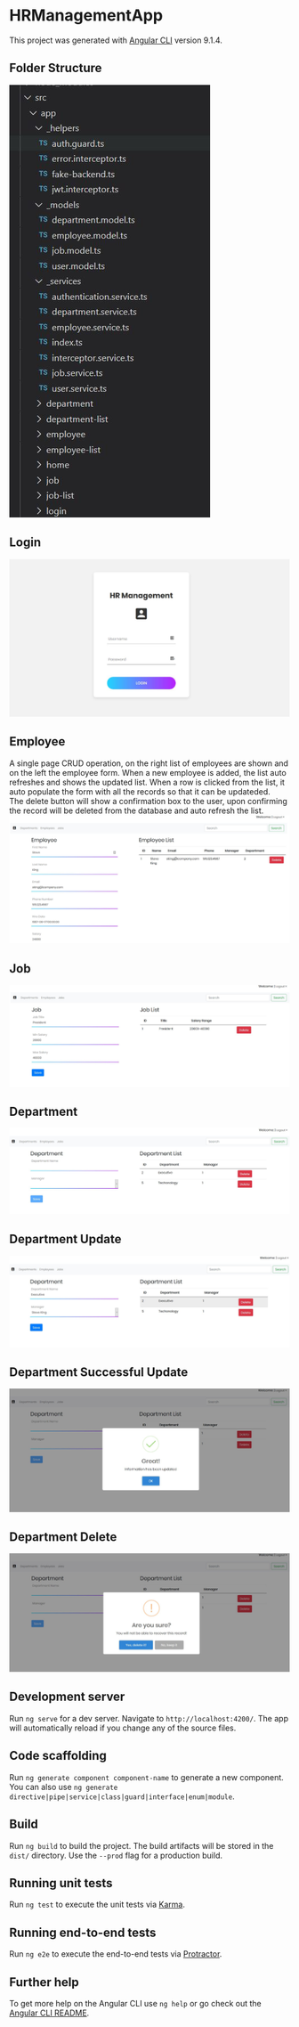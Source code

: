 # HRManagementApp

This project was generated with [Angular CLI](https://github.com/angular/angular-cli) version 9.1.4.

## Folder Structure
![Image](https://github.com/xerun/Angular9-ASP.NET-Core-Web-API-Entity-Framework-Core-JWT/blob/master/images/folder.JPG)

## Login
![Image 1](https://github.com/xerun/Angular9-ASP.NET-Core-Web-API-Entity-Framework-Core-JWT/blob/master/images/login.JPG)

## Employee  
A single page CRUD operation, on the right list of employees are shown and on the left the employee form. When a new employee
is added, the list auto refreshes and shows the updated list. When a row is clicked from the list, it auto populate the form
with all the records so that it can be updateded.  
The delete button will show a confirmation box to the user, upon confirming the record will be deleted from the database and 
auto refresh the list.
![Image 2](https://github.com/xerun/Angular9-ASP.NET-Core-Web-API-Entity-Framework-Core-JWT/blob/master/images/employee.JPG)

## Job
![Image 2](https://github.com/xerun/Angular9-ASP.NET-Core-Web-API-Entity-Framework-Core-JWT/blob/master/images/job.JPG)

## Department
![Image 2](https://github.com/xerun/Angular9-ASP.NET-Core-Web-API-Entity-Framework-Core-JWT/blob/master/images/department.JPG)

## Department Update
![Image 3](https://github.com/xerun/Angular9-ASP.NET-Core-Web-API-Entity-Framework-Core-JWT/blob/master/images/departmentupdate.JPG)

## Department Successful Update
![Image 4](https://github.com/xerun/Angular9-ASP.NET-Core-Web-API-Entity-Framework-Core-JWT/blob/master/images/updatesuccess.JPG)

## Department Delete
![Image 4](https://github.com/xerun/Angular9-ASP.NET-Core-Web-API-Entity-Framework-Core-JWT/blob/master/images/deletedepartment.JPG)

## Development server

Run `ng serve` for a dev server. Navigate to `http://localhost:4200/`. The app will automatically reload if you change any of the source files.

## Code scaffolding

Run `ng generate component component-name` to generate a new component. You can also use `ng generate directive|pipe|service|class|guard|interface|enum|module`.

## Build

Run `ng build` to build the project. The build artifacts will be stored in the `dist/` directory. Use the `--prod` flag for a production build.

## Running unit tests

Run `ng test` to execute the unit tests via [Karma](https://karma-runner.github.io).

## Running end-to-end tests

Run `ng e2e` to execute the end-to-end tests via [Protractor](http://www.protractortest.org/).

## Further help

To get more help on the Angular CLI use `ng help` or go check out the [Angular CLI README](https://github.com/angular/angular-cli/blob/master/README.md).
